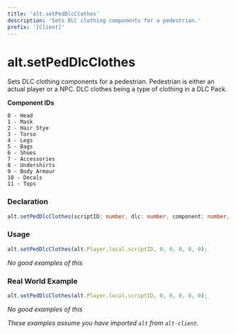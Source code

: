 ```yaml
---
title: 'alt.setPedDlcClothes'
description: 'Sets DLC clothing components for a pedestrian.'
prefix: '[Client]'
---
```


# alt.setPedDlcClothes

Sets DLC clothing components for a pedestrian. Pedestrian is either an actual player or a NPC. DLC clothes being a type of clothing in a DLC Pack.

**Component IDs**

```
0 - Head
1 - Mask
2 - Hair Stye
3 - Torso
4 - Legs
5 - Bags
6 - Shoes
7 - Accessories
8 - Undershirts
9 - Body Armour
10 - Decals
11 - Tops
```

### Declaration

```typescript
alt.setPedDlcClothes(scriptID: number, dlc: number, component: number, drawable: number, texture: number, palette?: number): void
```

### Usage

```js
alt.setPedDlcClothes(alt.Player.local.scriptID, 0, 0, 0, 0, 0);
```

_No good examples of this_

### Real World Example

```js
alt.setPedDlcClothes(alt.Player.local.scriptID, 0, 0, 0, 0, 0);
```

_No good examples of this_

_These examples assume you have imported `alt` from `alt-client`._